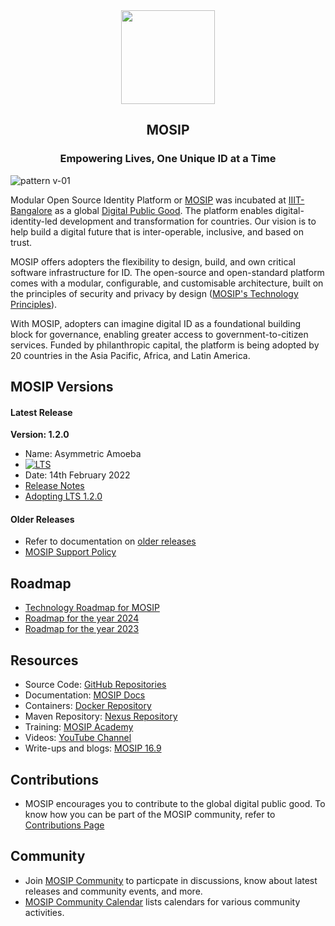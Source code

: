 <div align="center">
    <a href="https://mosip.io/#1">
        <img src="https://github.com/rohitrrai/mosip/assets/98941812/8d4705b9-7245-4df4-9559-e5018bb52a73" width="150" height="150">
    </a>
    <h2>MOSIP</h2>
    <p align="center">
        <h3>Empowering Lives, One Unique ID at a Time</h3>
    </p>
</div>

![pattern v-01](https://github.com/rohitrrai/mosip/assets/98941812/859c4f13-bb77-4271-be01-763b005754c0)

Modular Open Source Identity Platform or [MOSIP](https://mosip.io/mosip_project) was incubated at [IIIT-Bangalore](https://iiitb.ac.in/) as a global [Digital Public Good](https://github.com/DPGAlliance). The platform enables digital-identity-led development and transformation for countries. Our vision is to help build a digital future that is inter-operable, inclusive, and based on trust.
 
MOSIP offers adopters the flexibility to design, build, and own critical software infrastructure for ID. The open-source and open-standard platform comes with a modular, configurable, and customisable architecture, built on the principles of security and privacy by design ([MOSIP's Technology Principles](https://docs.mosip.io/1.2.0/roadmap#principles-and-vision)). 
 
With MOSIP, adopters can imagine digital ID as a foundational building block for governance, enabling greater access to government-to-citizen services. Funded by philanthropic capital, the platform is being adopted by 20 countries in the Asia Pacific, Africa, and Latin America. 

## MOSIP Versions
#### Latest Release

**Version: 1.2.0**
* Name: Asymmetric Amoeba 
* <a href="https://docs.mosip.io/1.2.0/releases/support-policy" rel="nofollow"><img src="https://img.shields.io/badge/Support-Long%20Term%20Support-blue?style=plastic" alt="LTS"></a>
* Date: 14th February 2022
* [Release Notes](release/1.2.0/release-notes.md)
* [Adopting LTS 1.2.0](https://docs.mosip.io/1.2.0/adopting-lts-1.2.0)

#### Older Releases

* Refer to documentation on [older releases](https://docs.mosip.io/1.1.5/mosip-releases)
* [MOSIP Support Policy](https://docs.mosip.io/1.2.0/support-policy)

## Roadmap 
* [Technology Roadmap for MOSIP](https://docs.mosip.io/1.2.0/roadmap)
* [Roadmap for the year 2024](https://docs.mosip.io/1.2.0/roadmap/roadmap-2024-2025)
* [Roadmap for the year 2023](https://docs.mosip.io/1.2.0/roadmap/roadmap-2023-2024)

## Resources
* Source Code: [GitHub Repositories](https://github.com/mosip)
* Documentation: [MOSIP Docs](https://docs.mosip.io/1.2.0)  
* Containers: [Docker Repository](https://hub.docker.com/u/mosipid)
* Maven Repository: [Nexus Repository](https://oss.sonatype.org/service/local/repositories/snapshots/content/io/mosip/)
* Training: [MOSIP Academy](https://academy.mosip.io)
* Videos: [YouTube Channel](https://www.youtube.com/@mosip16)
* Write-ups and blogs: [MOSIP 16.9](https://mosip.io/mosip16.9)

## Contributions 
* MOSIP encourages you to contribute to the global digital public good. To know how you can be part of the MOSIP community, refer to [Contributions Page](https://docs.mosip.io/platform/contribute)

## Community
* Join [MOSIP Community](https://community.mosip.io) to particpate in discussions, know about latest releases and community events, and more.
* [MOSIP Community Calendar](https://docs.mosip.io/1.2.0/community/community-calendar) lists calendars for various community activities. 


